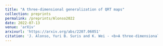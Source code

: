 ```yaml
---
title: "A three-dimensional generalization of QRT maps"
collection: preprints
permalink: /preprints/Alonso2022
date: 2022-07-13
venue: 'arXiv'
arxivurl: 'https://arxiv.org/abs/2207.06051'
citation: 'J. Alonso, Yuri B. Suris and K. Wei - <b>A three-dimensional generalization of QRT maps</b>, <i>	arXiv:2207.06051</i>, (2022).'
---
```

